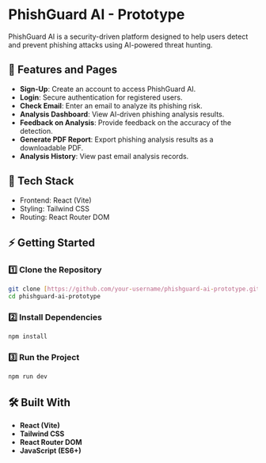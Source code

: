 # PhishGuard AI - Prototype

PhishGuard AI is a security-driven platform designed to help users detect and prevent phishing attacks using AI-powered threat hunting.

## 📄 Features and Pages

- **Sign-Up**: Create an account to access PhishGuard AI.
- **Login**: Secure authentication for registered users.
- **Check Email**: Enter an email to analyze its phishing risk.
- **Analysis Dashboard**: View AI-driven phishing analysis results.
- **Feedback on Analysis**: Provide feedback on the accuracy of the detection.
- **Generate PDF Report**: Export phishing analysis results as a downloadable PDF.
- **Analysis History**: View past email analysis records.

## 📌 Tech Stack

- Frontend: React (Vite)
- Styling: Tailwind CSS
- Routing: React Router DOM

## ⚡ Getting Started

### 1️⃣ Clone the Repository

```bash
git clone [https://github.com/your-username/phishguard-ai-prototype.git](https://github.com/your-username/phishguard-ai-prototype.git)
cd phishguard-ai-prototype
```

### 2️⃣ Install Dependencies
```bash
npm install
```

### 3️⃣ Run the Project
```bash
npm run dev
```

## 🛠️ Built With

- **React (Vite)**
- **Tailwind CSS**
- **React Router DOM**
- **JavaScript (ES6+)**
